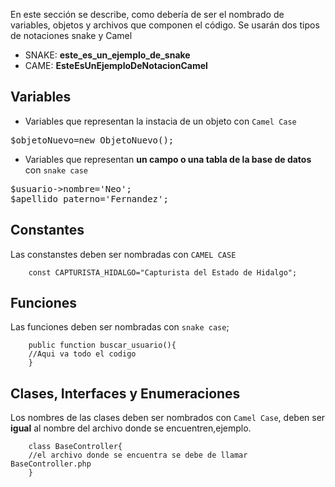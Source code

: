 En este sección se describe, como deber&iacute;a de ser el nombrado de variables, objetos y archivos que componen el código.
Se usar&aacute;n dos tipos de notaciones snake y Camel

* SNAKE: <b>este_es_un_ejemplo_de_snake</b>
* CAME: <b>EsteEsUnEjemploDeNotacionCamel</b>

Variables
-------------------------

* Variables que representan la instacia de un objeto con `Camel Case`

<pre>
$objetoNuevo=new ObjetoNuevo();
</pre>
* Variables que representan <b>un campo o una tabla de la base de datos</b> con `snake case`

<pre>
$usuario->nombre='Neo';
$apellido_paterno='Fernandez';
</pre>

Constantes
-------------------------------
Las constanstes deben ser nombradas con `CAMEL CASE`

        const CAPTURISTA_HIDALGO="Capturista del Estado de Hidalgo";
Funciones
-------------------------------
Las funciones deben ser nombradas con `snake case`;

        public function buscar_usuario(){
        //Aqui va todo el codigo
        }
Clases, Interfaces y Enumeraciones
------------------------

Los nombres de las clases deben ser nombrados con `Camel Case`, deben ser <b>igual</b> al nombre del archivo donde se encuentren,ejemplo.

        class BaseController{
        //el archivo donde se encuentra se debe de llamar BaseController.php
        }